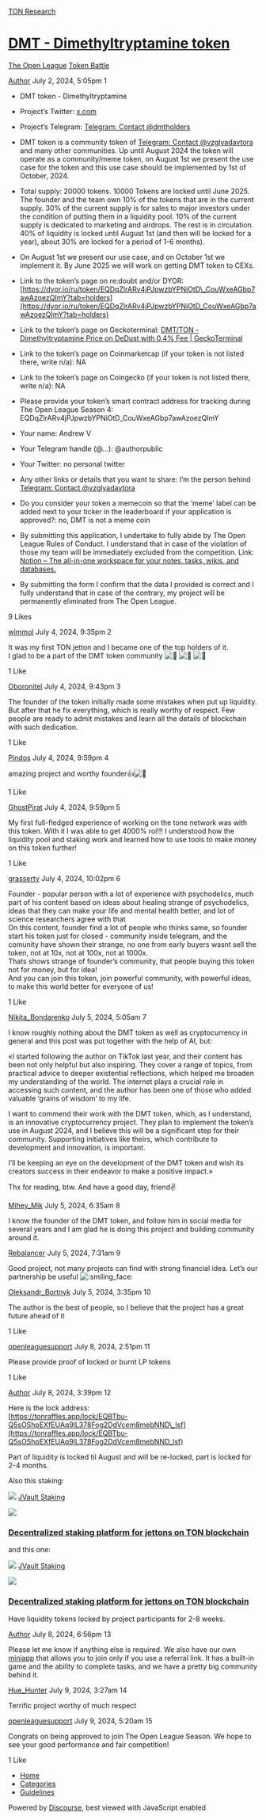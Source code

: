 [TON Research](/)

# [DMT - Dimethyltryptamine token](/t/dmt-dimethyltryptamine-token/26946)

[The Open League](/c/the-open-league/token-leaderboard/57)  [Token Battle](/c/the-open-league/token-leaderboard/57) 

    

[Author](https://tonresear.ch/u/Author)  July 2, 2024, 5:05pm  1

*   DMT token - Dimethyltryptamine
    
*   Project’s Twitter: [x.com](https://twitter.com/DMT_TON)
    
*   Project’s Telegram: [Telegram: Contact @dmtholders](http://t.me/dmtholders)
    
*   DMT token is a community token of [Telegram: Contact @vzglyadavtora](http://t.me/vzglyadavtora) and many other communities. Up until August 2024 the token will operate as a community/meme token, on August 1st we present the use case for the token and this use case should be implemented by 1st of October, 2024.
    
*   Total supply: 20000 tokens. 10000 Tokens are locked until June 2025. The founder and the team own 10% of the tokens that are in the current supply. 30% of the current supply is for sales to major investors under the condition of putting them in a liquidity pool. 10% of the current supply is dedicated to marketing and airdrops. The rest is in circulation. 40% of liquidity is locked until August 1st (and then will be locked for a year), about 30% are locked for a period of 1-6 months).
    
*   On August 1st we present our use case, and on October 1st we implement it. By June 2025 we will work on getting DMT token to CEXs.
    
*   Link to the token’s page on re:doubt and/or DYOR: [https://dyor.io/ru/token/EQDqZlrARv4jPJpwzbYPNiOtD\_CouWxeAGbp7awAzoezQImY?tab=holders](https://dyor.io/ru/token/EQDqZlrARv4jPJpwzbYPNiOtD_CouWxeAGbp7awAzoezQImY?tab=holders)
    
*   Link to the token’s page on Geckoterminal: [DMT/TON - Dimethyltryptamine Price on DeDust with 0.4% Fee | GeckoTerminal](https://www.geckoterminal.com/ton/pools/EQBTbu-Q5sOShpEXfEUAq9lL378Fog2DdVcem8mebNND_lsf)
    
*   Link to the token’s page on Coinmarketcap (if your token is not listed there, write n/a): NA
    
*   Link to the token’s page on Coingecko (if your token is not listed there, write n/a): NA
    
*   Please provide your token’s smart contract address for tracking during The Open League Season 4: EQDqZlrARv4jPJpwzbYPNiOtD\_CouWxeAGbp7awAzoezQImY
    
*   Your name: Andrew V
    
*   Your Telegram handle (@…): @authorpublic
    
*   Your Twitter: no personal twitter
    
*   Any other links or details that you want to share: I’m the person behind [Telegram: Contact @vzglyadavtora](http://t.me/vzglyadavtora)
    
*   Do you consider your token a memecoin so that the ‘meme’ label can be added next to your ticker in the leaderboard if your application is approved?: no, DMT is not a meme coin
    
*   By submitting this application, I undertake to fully abide by The Open League Rules of Conduct. I understand that in case of the violation of those my team will be immediately excluded from the competition. Link: [Notion – The all-in-one workspace for your notes, tasks, wikis, and databases.](https://ton-org.notion.site/The-Open-League-Rules-of-Conduct-04f4a0fedf1a401687075f5efd83de68)
    
*   By submitting the form I confirm that the data I provided is correct and I fully understand that in case of the contrary, my project will be permanently eliminated from The Open League.
    

  9 Likes

[wimmol](https://tonresear.ch/u/wimmol) July 4, 2024, 9:35pm  2

It was my first TON jetton and I became one of the top holders of it.  
I glad to be a part of the DMT token community ![:rocket:](https://tonresear.ch/images/emoji/twitter/rocket.png?v=12 ":rocket:") ![:rocket:](https://tonresear.ch/images/emoji/twitter/rocket.png?v=12 ":rocket:") ![:rocket:](https://tonresear.ch/images/emoji/twitter/rocket.png?v=12 ":rocket:")

  1 Like

[Oboronitel](https://tonresear.ch/u/Oboronitel) July 4, 2024, 9:43pm  3

The founder of the token initially made some mistakes when put up liquidity. But after that he fix everything, which is really worthy of respect. Few people are ready to admit mistakes and learn all the details of blockchain with such dedication.

  1 Like

[Pindos](https://tonresear.ch/u/Pindos) July 4, 2024, 9:59pm  4

amazing project and worthy founder​:+1:![:rocket:](https://tonresear.ch/images/emoji/twitter/rocket.png?v=12 ":rocket:")

  1 Like

[GhostPirat](https://tonresear.ch/u/GhostPirat) July 4, 2024, 9:59pm  5

My first full-fledged experience of working on the tone network was with this token. With it I was able to get 4000% roi!!! I understood how the liquidity pool and staking work and learned how to use tools to make money on this token further!

  1 Like

[grasserty](https://tonresear.ch/u/grasserty) July 4, 2024, 10:02pm  6

Founder - popular person with a lot of experience with psychodelics, much part of his content based on ideas about healing strange of psychodelics, ideas that they can make your life and mental health better, and lot of science researchers agree with that  
On this content, founder find a lot of people who thinks same, so founder start his token just for closed - community inside telegram, and the comunity have shown their strange, no one from early buyers wasnt sell the token, not at 10x, not at 100x, not at 1000x.  
Thats shows strange of founder’s community, that people buying this token not for money, but for idea!  
And you can join this token, join powerful community, with powerful ideas, to make this world better for everyone of us!

  1 Like

[Nikita\_Bondarenko](https://tonresear.ch/u/Nikita_Bondarenko) July 5, 2024, 5:05am  7

I know roughly nothing about the DMT token as well as cryptocurrency in general and this post was put together with the help of AI, but:

«I started following the author on TikTok last year, and their content has been not only helpful but also inspiring. They cover a range of topics, from practical advice to deeper existential reflections, which helped me broaden my understanding of the world. The internet plays a crucial role in accessing such content, and the author has been one of those who added valuable ‘grains of wisdom’ to my life.

I want to commend their work with the DMT token, which, as I understand, is an innovative cryptocurrency project. They plan to implement the token’s use in August 2024, and I believe this will be a significant step for their community. Supporting initiatives like theirs, which contribute to development and innovation, is important.

I’ll be keeping an eye on the development of the DMT token and wish its creators success in their endeavor to make a positive impact.»

Thx for reading, btw. And have a good day, friend✌️

 

[Mihey\_Mik](https://tonresear.ch/u/Mihey_Mik) July 5, 2024, 6:35am  8

I know the founder of the DMT token, and follow him in social media for several years and I am glad he is doing this project and building community around it.

 

[Rebalancer](https://tonresear.ch/u/Rebalancer) July 5, 2024, 7:31am  9

Good project, not many projects can find with strong financial idea. Let’s our partnership be useful ![:smiling_face:](https://tonresear.ch/images/emoji/twitter/smiling_face.png?v=12 ":smiling_face:")

 

[Oleksandr\_Bortnyk](https://tonresear.ch/u/Oleksandr_Bortnyk) July 5, 2024, 3:35pm  10

The author is the best of people, so I believe that the project has a great future ahead of it

  1 Like

[openleaguesupport](https://tonresear.ch/u/openleaguesupport) July 8, 2024, 2:51pm  11

Please provide proof of locked or burnt LP tokens

  1 Like

[Author](https://tonresear.ch/u/Author)  July 8, 2024, 3:39pm  12

Here is the lock address:  
[https://tonraffles.app/lock/EQBTbu-Q5sOShpEXfEUAq9lL378Fog2DdVcem8mebNND\_lsf](https://tonraffles.app/lock/EQBTbu-Q5sOShpEXfEUAq9lL378Fog2DdVcem8mebNND_lsf)

Part of liquidity is locked til August and will be re-locked, part is locked for 2-4 months.

Also this staking:

![](https://tonresear.ch/uploads/default/original/2X/6/6776040d5b479c65ddd69644ce8583197bdc74b8.png) [JVault Staking](https://jvault.xyz/staking/stake/DMT_LP_2MO)

![](https://tonresear.ch/uploads/default/original/2X/c/ce0b815c442fe20495e3a0f10735643da68517e0.png)

### [Decentralized staking platform for jettons on TON blockchain](https://jvault.xyz/staking/stake/DMT_LP_2MO)

and this one:

![](https://tonresear.ch/uploads/default/original/2X/6/6776040d5b479c65ddd69644ce8583197bdc74b8.png) [JVault Staking](https://jvault.xyz/staking/stake/DMT_LIQ)

![](https://tonresear.ch/uploads/default/original/2X/c/ce0b815c442fe20495e3a0f10735643da68517e0.png)

### [Decentralized staking platform for jettons on TON blockchain](https://jvault.xyz/staking/stake/DMT_LIQ)

Have liquidity tokens locked by project participants for 2-8 weeks.

 

[Author](https://tonresear.ch/u/Author) July 8, 2024, 6:56pm  13

Please let me know if anything else is required. We also have our own [miniapp](https://t.me/dmt_community_bot?start=ref_66698a601a9bf1e3fca29048) that allows you to join only if you use a referral link. It has a built-in game and the ability to complete tasks, and we have a pretty big community behind it.

 

[Hue\_Hunter](https://tonresear.ch/u/Hue_Hunter) July 9, 2024, 3:27am  14

Terrific project worthy of much respect

 

[openleaguesupport](https://tonresear.ch/u/openleaguesupport) July 9, 2024, 5:20am  15

Congrats on being approved to join The Open League Season. We hope to see your good performance and fair competition!

  1 Like

*   [Home](/)
*   [Categories](/categories)
*   [Guidelines](/guidelines)

Powered by [Discourse](https://www.discourse.org), best viewed with JavaScript enabled